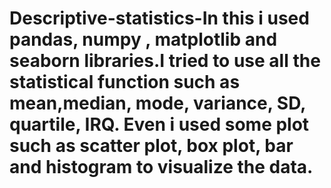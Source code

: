 # Descriptive-statistics-In this i used pandas, numpy , matplotlib and seaborn libraries.I tried to use all the statistical function such as mean,median, mode, variance, SD, quartile, IRQ. Even i used some plot such as scatter plot, box plot, bar and histogram to visualize the data.
